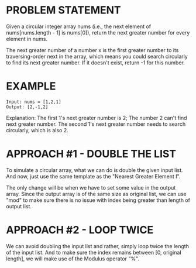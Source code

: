 # PROBLEM STATEMENT

Given a circular integer array nums (i.e., the next element of nums[nums.length - 1] is nums[0]), return the next greater number for every element in nums.

The next greater number of a number x is the first greater number to its traversing-order next in the array, which means you could search circularly to find its next greater number. If it doesn't exist, return -1 for this number.

# EXAMPLE

    Input: nums = [1,2,1]
    Output: [2,-1,2]

Explanation: The first 1's next greater number is 2; 
The number 2 can't find next greater number. 
The second 1's next greater number needs to search circularly, which is also 2.

# **APPROACH #1 - DOUBLE THE LIST**

To simulate a circular array, what we can do is double the given input list. And now, just use the same template as the "Nearest Greater Element I".

The only change will be when we have to set some value in the output array. Since the output array is of the same size as original list, we can use "mod" to make sure there is no issue with index being greater than length of output list.

# **APPROACH #2 - LOOP TWICE**

We can avoid doubling the input list and rather, simply loop twice the length of the input list. And to make sure the index remains between [0, original length], we will make use of the Modulus operator "%". 